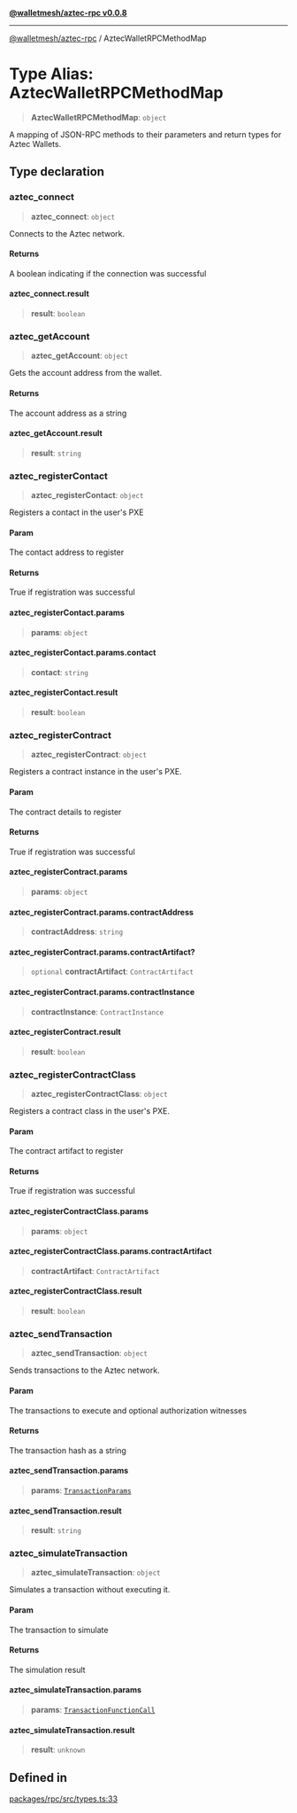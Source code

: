 [**@walletmesh/aztec-rpc v0.0.8**](../README.md)

***

[@walletmesh/aztec-rpc](../globals.md) / AztecWalletRPCMethodMap

# Type Alias: AztecWalletRPCMethodMap

> **AztecWalletRPCMethodMap**: `object`

A mapping of JSON-RPC methods to their parameters and return types for Aztec Wallets.

## Type declaration

### aztec\_connect

> **aztec\_connect**: `object`

Connects to the Aztec network.

#### Returns

A boolean indicating if the connection was successful

#### aztec\_connect.result

> **result**: `boolean`

### aztec\_getAccount

> **aztec\_getAccount**: `object`

Gets the account address from the wallet.

#### Returns

The account address as a string

#### aztec\_getAccount.result

> **result**: `string`

### aztec\_registerContact

> **aztec\_registerContact**: `object`

Registers a contact in the user's PXE

#### Param

The contact address to register

#### Returns

True if registration was successful

#### aztec\_registerContact.params

> **params**: `object`

#### aztec\_registerContact.params.contact

> **contact**: `string`

#### aztec\_registerContact.result

> **result**: `boolean`

### aztec\_registerContract

> **aztec\_registerContract**: `object`

Registers a contract instance in the user's PXE.

#### Param

The contract details to register

#### Returns

True if registration was successful

#### aztec\_registerContract.params

> **params**: `object`

#### aztec\_registerContract.params.contractAddress

> **contractAddress**: `string`

#### aztec\_registerContract.params.contractArtifact?

> `optional` **contractArtifact**: `ContractArtifact`

#### aztec\_registerContract.params.contractInstance

> **contractInstance**: `ContractInstance`

#### aztec\_registerContract.result

> **result**: `boolean`

### aztec\_registerContractClass

> **aztec\_registerContractClass**: `object`

Registers a contract class in the user's PXE.

#### Param

The contract artifact to register

#### Returns

True if registration was successful

#### aztec\_registerContractClass.params

> **params**: `object`

#### aztec\_registerContractClass.params.contractArtifact

> **contractArtifact**: `ContractArtifact`

#### aztec\_registerContractClass.result

> **result**: `boolean`

### aztec\_sendTransaction

> **aztec\_sendTransaction**: `object`

Sends transactions to the Aztec network.

#### Param

The transactions to execute and optional authorization witnesses

#### Returns

The transaction hash as a string

#### aztec\_sendTransaction.params

> **params**: [`TransactionParams`](TransactionParams.md)

#### aztec\_sendTransaction.result

> **result**: `string`

### aztec\_simulateTransaction

> **aztec\_simulateTransaction**: `object`

Simulates a transaction without executing it.

#### Param

The transaction to simulate

#### Returns

The simulation result

#### aztec\_simulateTransaction.params

> **params**: [`TransactionFunctionCall`](TransactionFunctionCall.md)

#### aztec\_simulateTransaction.result

> **result**: `unknown`

## Defined in

[packages/rpc/src/types.ts:33](https://github.com/WalletMesh/aztec/blob/d8d2f2cdd3d6049cb75dc7c911ba6918ba4c3225/packages/rpc/src/types.ts#L33)
